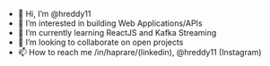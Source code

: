 - 👋 Hi, I’m @hreddy11
- 👀 I’m interested in building Web Applications/APIs
- 🌱 I’m currently learning ReactJS and Kafka Streaming
- 💞️ I’m looking to collaborate on open projects
- 📫 How to reach me /in/haprare/(linkedin), @hreddy11 (Instagram)

<!---
hreddy11/hreddy11 is a ✨ special ✨ repository because its `README.md` (this file) appears on your GitHub profile.
You can click the Preview link to take a look at your changes.
--->

